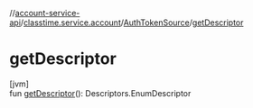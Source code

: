 //[account-service-api](../../../index.md)/[classtime.service.account](../index.md)/[AuthTokenSource](index.md)/[getDescriptor](get-descriptor.md)

# getDescriptor

[jvm]\
fun [getDescriptor](get-descriptor.md)(): Descriptors.EnumDescriptor
